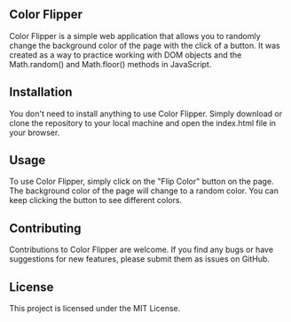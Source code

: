 ## Color Flipper
Color Flipper is a simple web application that allows you to randomly change the background color of the page with the click of a button. It was created as a way to practice working with DOM objects and the Math.random() and Math.floor() methods in JavaScript.

## Installation
You don't need to install anything to use Color Flipper. Simply download or clone the repository to your local machine and open the index.html file in your browser.

## Usage
To use Color Flipper, simply click on the "Flip Color" button on the page. The background color of the page will change to a random color. You can keep clicking the button to see different colors.

## Contributing
Contributions to Color Flipper are welcome. If you find any bugs or have suggestions for new features, please submit them as issues on GitHub.

## License
This project is licensed under the MIT License.
